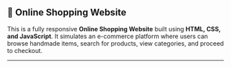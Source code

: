 ## 🛒 Online Shopping Website

This is a fully responsive **Online Shopping Website** built using **HTML, CSS, and JavaScript**. It simulates an e-commerce platform where users can browse handmade items, search for products, view categories, and proceed to checkout.

---
